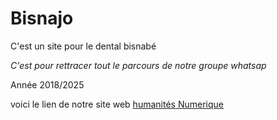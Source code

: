 # Bisnajo
C'est un site pour le dental bisnabé

*C'est pour rettracer tout le parcours de notre groupe whatsap*

Année 2018/2025

voici le lien de notre site web [humanités Numerique](https://humanites-numeriques.univ-paris8.fr/)
